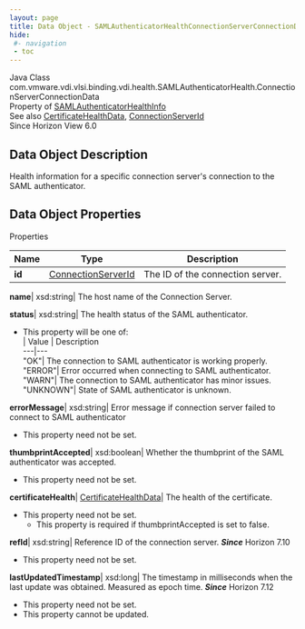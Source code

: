 ```yaml
---
layout: page
title: Data Object - SAMLAuthenticatorHealthConnectionServerConnectionData
hide:
 #- navigation
 - toc
---
```






Java Class
    com.vmware.vdi.vlsi.binding.vdi.health.SAMLAuthenticatorHealth.ConnectionServerConnectionData  
Property of
     [SAMLAuthenticatorHealthInfo](vdi.health.SAMLAuthenticatorHealth.SAMLAuthenticatorHealthInfo.md#field_detail)  
See also
     [CertificateHealthData](vdi.health.CertificateHealthData.md), [ConnectionServerId](vdi.entity.ConnectionServerId.md)  
Since 
    Horizon View 6.0

## Data Object Description 

Health information for a specific connection server's connection to the SAML authenticator. 

## Data Object Properties

Properties

Name |  Type |  Description   
---|---|---  
**id**| [ConnectionServerId](vdi.entity.ConnectionServerId.md)|  The ID of the connection server.   
  
**name**|  xsd:string|  The host name of the Connection Server.   
  
**status**|  xsd:string|  The health status of the SAML authenticator.   


  * This property will be one of:  
|  Value |  Description   
---|---  
"OK"| The connection to SAML authenticator is working properly.  
"ERROR"| Error occurred when connecting to SAML authenticator.  
"WARN"| The connection to SAML authenticator has minor issues.  
"UNKNOWN"| State of SAML authenticator is unknown.  

  
**errorMessage**|  xsd:string|  Error message if connection server failed to connect to SAML authenticator   


* This property need not be set.

  
**thumbprintAccepted**|  xsd:boolean|  Whether the thumbprint of the SAML authenticator was accepted.   


* This property need not be set.

  
**certificateHealth**| [CertificateHealthData](vdi.health.CertificateHealthData.md)|  The health of the certificate.   


* This property need not be set.
  * This property is required if thumbprintAccepted is set to false.

  
**refId**|  xsd:string|  Reference ID of the connection server.  **_Since_** Horizon 7.10  


* This property need not be set.

  
**lastUpdatedTimestamp**|  xsd:long|  The timestamp in milliseconds when the last update was obtained. Measured as epoch time.  **_Since_** Horizon 7.12  


* This property need not be set.
* This property cannot be updated.

  
  
  
  
  
  

